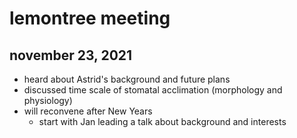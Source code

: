 # lemontree meeting
## november 23, 2021

- heard about Astrid's background and future plans
- discussed time scale of stomatal acclimation (morphology and physiology)
- will reconvene after New Years
	- start with Jan leading a talk about background and interests